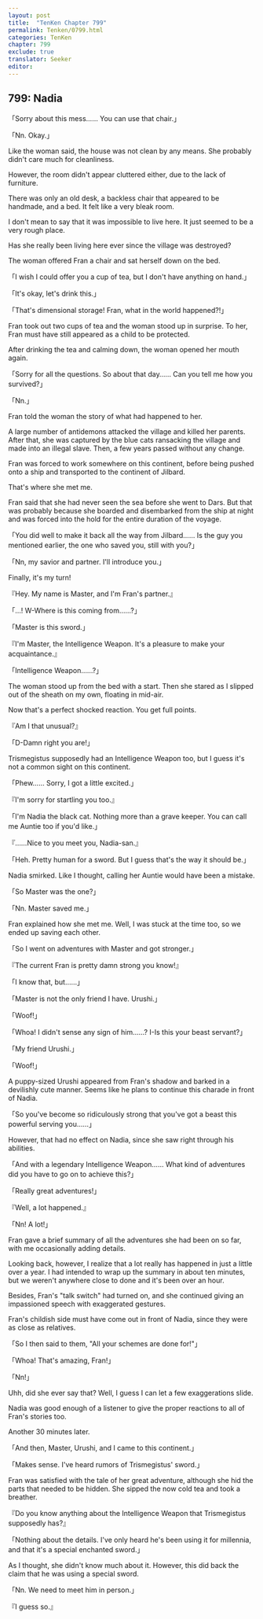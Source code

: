 ```yaml
---
layout: post
title:  "TenKen Chapter 799"
permalink: Tenken/0799.html
categories: TenKen
chapter: 799
exclude: true
translator: Seeker
editor: 
---
```

<h2 id="ch799">799: Nadia</h2>

<p>「Sorry about this mess…… You can use that chair.」</p>
<p>「Nn. Okay.」</p>

<p>Like the woman said, the house was not clean by any means. She probably didn't care much for cleanliness.</p>

<p>However, the room didn't appear cluttered either, due to the lack of furniture.</p>

<p>There was only an old desk, a backless chair that appeared to be handmade, and a bed. It felt like a very bleak room.</p>

<p>I don't mean to say that it was impossible to live here. It just seemed to be a very rough place.</p>

<p>Has she really been living here ever since the village was destroyed?</p>

<p>The woman offered Fran a chair and sat herself down on the bed.</p>

<p>「I wish I could offer you a cup of tea, but I don't have anything on hand.」</p>
<p>「It's okay, let's drink this.」</p>
<p>「That's dimensional storage! Fran, what in the world happened?!」</p>

<p>Fran took out two cups of tea and the woman stood up in surprise. To her, Fran must have still appeared as a child to be protected.</p>

<p>After drinking the tea and calming down, the woman opened her mouth again.</p>

<p>「Sorry for all the questions. So about that day…… Can you tell me how you survived?」</p>
<p>「Nn.」</p>

<p>Fran told the woman the story of what had happened to her.</p>

<p>A large number of antidemons attacked the village and killed her parents. After that, she was captured by the blue cats ransacking the village and made into an illegal slave. Then, a few years passed without any change.</p>

<p>Fran was forced to work somewhere on this continent, before being pushed onto a ship and transported to the continent of Jilbard.</p>

<p>That's where she met me.</p>

<p>Fran said that she had never seen the sea before she went to Dars. But that was probably because she boarded and disembarked from the ship at night and was forced into the hold for the entire duration of the voyage.</p>

<p>「You did well to make it back all the way from Jilbard…… Is the guy you mentioned earlier, the one who saved you, still with you?」</p>
<p>「Nn, my savior and partner. I'll introduce you.」</p>

<p>Finally, it's my turn!</p>

<p>『Hey. My name is Master, and I'm Fran's partner.』</p>
<p>「…! W-Where is this coming from……?」</p>
<p>「Master is this sword.」</p>
<p>『I'm Master, the Intelligence Weapon. It's a pleasure to make your acquaintance.』</p>
<p>「Intelligence Weapon……?」</p>

<p>The woman stood up from the bed with a start. Then she stared as I slipped out of the sheath on my own, floating in mid-air.</p>

<p>Now that's a perfect shocked reaction. You get full points.</p>

<p>『Am I that unusual?』</p>
<p>「D-Damn right you are!」</p>

<p>Trismegistus supposedly had an Intelligence Weapon too, but I guess it's not a common sight on this continent.</p>

<p>「Phew…… Sorry, I got a little excited.」</p>
<p>『I'm sorry for startling you too.』</p>
<p>「I'm Nadia the black cat. Nothing more than a grave keeper. You can call me Auntie too if you'd like.」</p>
<p>『……Nice to you meet you, Nadia-san.』</p>
<p>「Heh. Pretty human for a sword. But I guess that's the way it should be.」</p>

<p>Nadia smirked. Like I thought, calling her Auntie would have been a mistake.</p>

<p>「So Master was the one?」</p>
<p>「Nn. Master saved me.」</p>

<p>Fran explained how she met me. Well, I was stuck at the time too, so we ended up saving each other.</p>

<p>「So I went on adventures with Master and got stronger.」</p>
<p>『The current Fran is pretty damn strong you know!』</p>
<p>「I know that, but……」</p>
<p>「Master is not the only friend I have. Urushi.」</p>
<p>「Woof!」</p>
<p>「Whoa! I didn't sense any sign of him……? I-Is this your beast servant?」</p>
<p>「My friend Urushi.」</p>
<p>「Woof!」</p>

<p>A puppy-sized Urushi appeared from Fran's shadow and barked in a devilishly cute manner. Seems like he plans to continue this charade in front of Nadia.</p>

<p>「So you've become so ridiculously strong that you've got a beast this powerful serving you……」</p>

<p>However, that had no effect on Nadia, since she saw right through his abilities.</p>

<p>「And with a legendary Intelligence Weapon…… What kind of adventures did you have to go on to achieve this?」</p>
<p>「Really great adventures!」</p>
<p>『Well, a lot happened.』</p>
<p>「Nn! A lot!」</p>

<p>Fran gave a brief summary of all the adventures she had been on so far, with me occasionally adding details.</p>

<p>Looking back, however, I realize that a lot really has happened in just a little over a year. I had intended to wrap up the summary in about ten minutes, but we weren't anywhere close to done and it's been over an hour.</p>

<p>Besides, Fran's "talk switch" had turned on, and she continued giving an impassioned speech with exaggerated gestures.</p>

<p>Fran's childish side must have come out in front of Nadia, since they were as close as relatives.</p>

<p>「So I then said to them, "All your schemes are done for!"」</p>
<p>「Whoa! That's amazing, Fran!」</p>
<p>「Nn!」</p>

<p>Uhh, did she ever say that? Well, I guess I can let a few exaggerations slide.</p>

<p>Nadia was good enough of a listener to give the proper reactions to all of Fran's stories too.</p>

<p>Another 30 minutes later.</p>

<p>「And then, Master, Urushi, and I came to this continent.」</p>
<p>「Makes sense. I've heard rumors of Trismegistus' sword.」</p>

<p>Fran was satisfied with the tale of her great adventure, although she hid the parts that needed to be hidden. She sipped the now cold tea and took a breather.</p>

<p>『Do you know anything about the Intelligence Weapon that Trismegistus supposedly has?』</p>
<p>「Nothing about the details. I've only heard he's been using it for millennia, and that it's a special enchanted sword.」</p>

<p>As I thought, she didn't know much about it. However, this did back the claim that he was using a special sword.</p>

<p>「Nn. We need to meet him in person.」</p>
<p>『I guess so.』</p>



